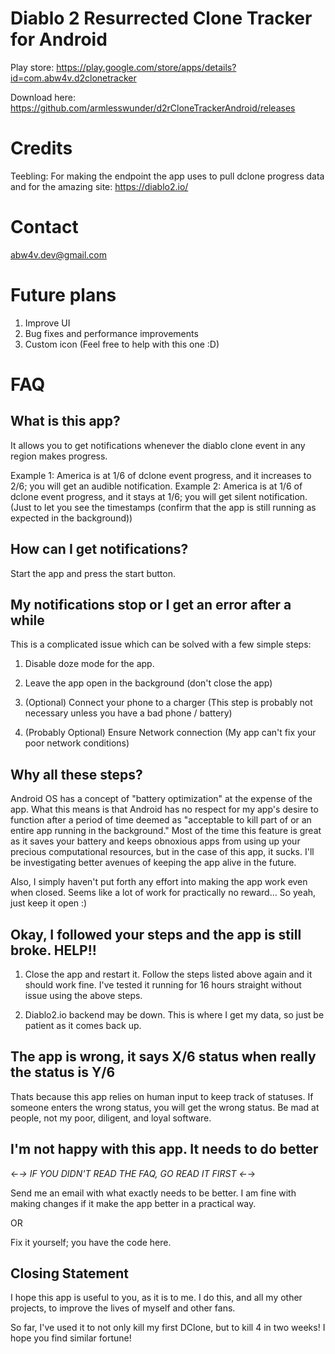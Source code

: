 # Diablo 2 Resurrected Clone Tracker for Android

Play store: https://play.google.com/store/apps/details?id=com.abw4v.d2clonetracker

Download here: https://github.com/armlesswunder/d2rCloneTrackerAndroid/releases

# Credits

Teebling: For making the endpoint the app uses to pull dclone progress data and for the amazing site: https://diablo2.io/

# Contact
abw4v.dev@gmail.com

# Future plans

1) Improve UI
2) Bug fixes and performance improvements
3) Custom icon (Feel free to help with this one :D)

# FAQ

## What is this app?

It allows you to get notifications whenever the diablo clone event in any region makes progress. 

Example 1: America is at 1/6 of dclone event progress, and it increases to 2/6; you will get an audible notification.
Example 2: America is at 1/6 of dclone event progress, and it stays at 1/6; you will get silent notification. (Just to let you see the timestamps (confirm that the app is still running as expected in the background))

## How can I get notifications?

Start the app and press the start button.

## My notifications stop or I get an error after a while

This is a complicated issue which can be solved with a few simple steps:

1) Disable doze mode for the app.

2) Leave the app open in the background (don't close the app)

3) (Optional) Connect your phone to a charger (This step is probably not necessary unless you have a bad phone / battery)

4) (Probably Optional) Ensure Network connection (My app can't fix your poor network conditions)

## Why all these steps?
Android OS has a concept of "battery optimization" at the expense of the app. What this means is that Android has no respect for my app's desire to function after a period of time deemed as "acceptable to kill part of or an entire app running in the background." Most of the time this feature is great as it saves your battery and keeps obnoxious apps from using up your precious computational resources, but in the case of this app, it sucks. I'll be investigating better avenues of keeping the app alive in the future.

Also, I simply haven't put forth any effort into making the app work even when closed. Seems like a lot of work for practically no reward... So yeah, just keep it open :)

## Okay, I followed your steps and the app is still broke. HELP!!

1) Close the app and restart it. Follow the steps listed above again and it should work fine. I've tested it running for 16 hours straight without issue using the above steps.

2) Diablo2.io backend may be down. This is where I get my data, so just be patient as it comes back up.

## The app is wrong, it says X/6 status when really the status is Y/6

Thats because this app relies on human input to keep track of statuses. If someone enters the wrong status, you will get the wrong status. Be mad at people, not my poor, diligent, and loyal software.

## I'm not happy with this app. It needs to do better

<-*-> IF YOU DIDN'T READ THE FAQ, GO READ IT FIRST <-*->

Send me an email with what exactly needs to be better. I am fine with making changes if it make the app better in a practical way. 

OR

Fix it yourself; you have the code here. 

## Closing Statement
I hope this app is useful to you, as it is to me. I do this, and all my other projects, to improve the lives of myself and other fans. 

So far, I've used it to not only kill my first DClone, but to kill 4 in two weeks! I hope you find similar fortune!
